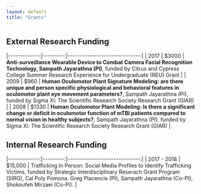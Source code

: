 ```yaml
---
layout: default
title: "Grants"
---
```


## External Research Funding

|-------------:|---------:|------------------------------:|
| 2017         | $3000    | **Anti-surveillance Wearable Device to Combat Camera Facial Recognition Technology, Sampath Jayarathna (PI)**, funded by Citrus and Cypress College Summer Research Experience for Undergraduate (REU) Grant |
| 2009         | $960     | **Human Oculomotor Plant Signature Modeling: are there unique and person specific physiological and behavioral features in oculomotor plant eye movement parameters?**, Sampath Jayarathna (PI), funded by Sigma Xi: The Scientific Research Society Research Grant (GIAR) |
| 2008         | $1330    | **Human Oculomotor Plant Modeling: Is there a significant change or deficit in oculomotor function of mTBI patients compared to normal vision in healthy subjects?**, Sampath Jayarathna (PI), funded by Sigma Xi: The Scientific Research Society Research Grant (GIAR) |

## Internal Research Funding

|-------------:|---------:|------------------------------:|
| 2017 - 2018  | $15,000  | Trafficking In Person: Social Media Profiles to Identify Trafficking Victims, funded by Strategic Interdisciplinary Reserach Grant Program (SIRG), Cal Poly Pomona. Greg Placencia (PI), Sampath Jayarathna (Co-PI), Shokoufeh Mirzaei (Co-PI). |